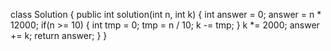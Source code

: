 class Solution {
    public int solution(int n, int k) {
        int answer = 0;
        answer = n * 12000;
        if(n >= 10) {
            int tmp = 0;
            tmp = n / 10;
            k -= tmp;
        }
        k *= 2000;
        answer += k;
        return answer;
    }
}
